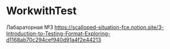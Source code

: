 # WorkwithTest
Лабараторная №3
https://scalloped-situation-fce.notion.site/3-Introduction-to-Testing-Format-Exploring-d1168ab70c294cef940d91a4f2e44213
